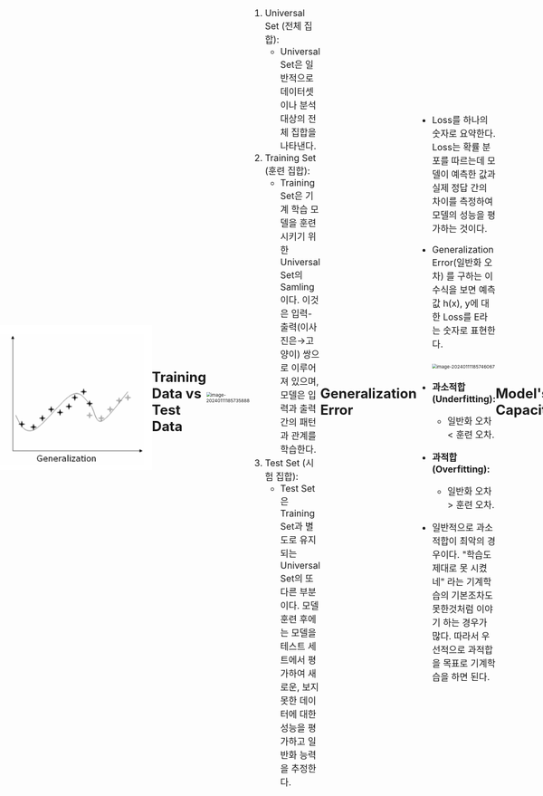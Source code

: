 ```yaml
---
layout: single
title: "[LG Aimers] Section 3-2. Intruduction to Machine Learning"
categories: LG_Aimers
tag: [AI, 인공지능, Machine Learning]
use_math: true #수학 공식 가능하게
sidebar:
    nav: "counts"
---
```


<style>
  body {
    font-size: 16px;
    display: flex;
    justify-content: center;
    align-items: center;
    height: 100vh;
    margin: 0; /* Body의 기본 마진 제거 */
  }
</style>


**[공지사항]** [해당 내용은 LG에서 주관하는 LG Amiers : AI 전문가 과정 4기 교육 과정입니다.] 
[LG AI](https://www.lgaimers.ai/)
{: .notice--danger}

<br>
<br>

# **Section 3. Machine Learning 개론**

-  교수
   -  서울대학교 김건희
-  학습목표
   -  본 모듈은 Machine Learning의 기본 개념에 대한 학습 과정입니다. ML이란 무엇인지, Overfitting과 Underfitting의 개념, 최근 많은 관심을 받고 있는 초거대 언어모델에 대해 학습하게 됩니다.

<br>

<br>

# **CHAPTER 2. Bias and Variance**

<br>

<br>

## Generalization

-  일반화란 기계학습의 능력이다.
   -  기계학습이 학습한 데이터보다 새로운 데이터에 대해서 잘 하는 것이 중요하다. → 일종의 모순이다.
   -  일반화 능력은 Overfitting(과적합)과 개념이 밀접하다.
-  검정색 별 부분을 학습 Data라고 할 때
   -  왼쪽 그림의 경우 복잡한 함수로 구성되어 있으며 새로운 데이터에 대한 영역이 Up,down이 심하다.
   -  오른쪽 그림의 경우 학습된 부분들이 부드럽기 때문에 새로운 영역에 대해서도 잘본다.
      -  따라서 실제 Y값과 함수 값의 Training Error 가 큼에도 불구하고 이 함수를 활용한다.

<img src="/images/2023-01-11-LG Aimer Module 3-2/image-20240111185725653.png" alt="image-20240111185725653" style="zoom:50%;" />

<br>

<br>

## Training Data vs Test Data

<img src="{{site.url}}/images/2023-01-11-LG Aimer Module 3-2/image-20240111185735888.png" alt="image-20240111185735888" style="zoom:50%;" />

1. Universal Set (전체 집합):
   -  Universal Set은 일반적으로 데이터셋이나 분석 대상의 전체 집합을 나타낸다.
2. Training Set (훈련 집합):
   -  Training Set은 기계 학습 모델을 훈련시키기 위한 Universal Set의 Samling이다. 이것은 입력-출력(이사진은→고양이) 쌍으로 이루어져 있으며, 모델은 입력과 출력 간의 패턴과 관계를 학습한다.
3. Test Set (시험 집합):
   -  Test Set은 Training Set과 별도로 유지되는 Universal Set의 또 다른 부분이다. 모델 훈련 후에는 모델을 테스트 세트에서 평가하여 새로운, 보지 못한 데이터에 대한 성능을 평가하고 일반화 능력을 추정한다.

<br>

<br>

## Generalization Error

-  Loss를 하나의 숫자로 요약한다. Loss는 확률 분포를 따르는데  모델이 예측한 값과 실제 정답 간의 차이를 측정하여 모델의 성능을 평가하는 것이다. 

-  Generalization Error(일반화 오차) 를 구하는 이 수식을 보면 예측값 h(x), y에 대한 Loss를 E라는 숫자로 표현한다. 

   <img src="{{site.url}}/images/2023-01-11-LG Aimer Module 3-2/image-20240111185746067.png" alt="image-20240111185746067" style="zoom:50%;" />

-  **과소적합 (Underfitting):** 
   -  일반화 오차 < 훈련 오차. 
-  **과적합 (Overfitting):**
   -   일반화 오차 > 훈련 오차. 

-  일반적으로 과소적합이 최악의 경우이다. "학습도 제대로 못 시켰네" 라는 기계학습의 기본조차도 못한것처럼 이야기 하는 경우가 많다. 따라서 우선적으로 과적합을 목표로 기계학습을 하면 된다.

<br>

<br>

## Model's Capacity

<img src="{{site.url}}/images/2023-01-11-LG Aimer Module 3-2/image-20240111185711058.png" alt="image-20240111185711058" style="zoom:50%;" />

-  다음과 같이 7개의 데이터를 fit 한다고 가정해보자.
   -  선형함수 , 2차함수, 9차 함수 순으로 fitting을 한다고 가정한다면.

-  선형함수
   -  데이터의 굴곡이 있을때 선형함수를 사용한다면 과소적합이 날 수 밖에 없다. Training Error를 줄일 수 가 없다.
-  9차함수
   -  복잡한 함수를 쓰면 Training Error 는 무조건 작아진다. 즉 Capacity가 늘어날 수록 무조건 작아진다. 
   -  하지만 너무 복잡한 모델을 쓰면 데이터가 없는 부분의 굴곡이 엄청나게 심하다. 따라서 과적합이 일어날 수 있다.

<br>

-  Training Error 는 복잡도를 높이면 높을수록 줄어든다.
-  하지만 기계학습의 목적은 Training Error를 줄이는게 아니라 일반화 Error를 최소화하는 것이다.
-  따라서 파란색 보다는 녹색 그래프가 최소가 되는 지점을 찾아야한다.
   -  Traning Error는 학습과정에서 쉽게 볼 수 있지만 일반화 Error는 쉽게 볼 수 없다.
      -  **** 따라서 Cross Validation등의 테크닉을 써서 일반화 Error를 예측한다.**** 

<img src="{{site.url}}/images/2023-01-11-LG Aimer Module 3-2/image-20240111190722024.png" alt="image-20240111190722024" style="zoom:50%;" />


## 규제화 (Regularization)

1. **Bias/Variance Decomposition (편향/분산 분해)**
   -  편향은 모델이 실제 값과 얼마나 떨어져 있는지를 나타낸다. 낮은 편향은 모델이 데이터를 잘 예측한다는 것을 의미한다.
   -  분산은 데이터를 다르게 샘플링할 때 모델이 얼마나 변하는지를 나타낸다. 낮은 분산은 모델이 안정적이라는 것을 의미한다.
2. **Trade-off between Bias and Variance (편향과 분산 간의 균형)**
   -  모델 복잡도를 늘리면 분산은 증가하고 편향은 감소하는 경향이 있다. 
   -  즉, 모델이 데이터에 더 잘 적합되지만, 과적합의 위험이 있다.
   -  둘 다 낮을 수록 좋기 때문에 이 둘의 균형이 중요하다.
3. **Overfitting vs Underfitting (과적합 대 과소적합)**
   -  높은 분산은 모델이 데이터에 과하게 적합되어 새로운 데이터에 대한 일반화 성능이 떨어지는 과적합을 나타낸다.
   -  높은 편향은 모델이 데이터에 부적합하여 훈련 데이터에서도 성능이 낮은 과소적합을 나타낸다.
4. **Weight decay(가중치 감쇠)**
   -  가중치 감쇠는 모델이 너무 복잡하지 않게 유지하면서도 중요한 특징을 학습하도록 도와주는 규제화 방법이다. 이를 통해 모델의 일반화 성능을 향상시킬 수 있다.


